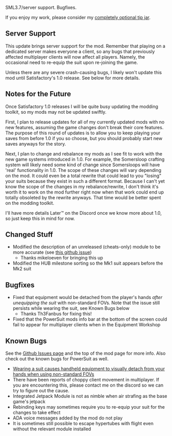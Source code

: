 SML3.7/server support. Bugfixes.




If you enjoy my work, please consider my [completely optional tip jar](https://ko-fi.com/robb4).

## Server Support

This update brings server support for the mod.
Remember that playing on a dedicated server makes everyone a client,
so any bugs that previously affected multiplayer clients will now affect all players.
Namely, the occasional need to re-equip the suit upon re-joining the game.

Unless there are any severe crash-causing bugs,
I likely won't update this mod until Satisfactory's 1.0 release.
See below for more details.

## Notes for the Future

Once Satisfactory 1.0 releases
I will be quite busy updating the modding toolkit,
so my mods may not be updated swiftly.

First, I plan to release updates for all of my currently updated mods
with no new features,
assuming the game changes don't break their core features.
The purpose of this round of updates
is to allow you to keep playing your saves from before 1.0 if you so choose,
but you should probably start new saves anyways for the story.

Next, I plan to change and rebalance my mods as I see fit
to work with the new game systems introduced in 1.0.
For example, the Somersloop crafting system will likely need some kind of change since Somersloops will have 'real' functionality in 1.0.
The scope of these changes will vary depending on the mod.
It could even be a total rewrite that could lead to you "losing" your suits because they exist in such a different format.
Because I can't yet know the scope of the changes in my rebalance/rewrite,
I don't think it's worth it to work on the mod further right now
when that work could end up totally obsoleted by the rewrite anyways.
That time would be better spent on the modding toolkit.

I'll have more details Later™ on the Discord once we know more about 1.0,
so just keep this in mind for now.

## Changed Stuff

- Modified the description of an unreleased (cheats-only) module to be more accurate (see [this github issue](https://github.com/budak7273/ArmorModules/issues/36))
  - Thanks mikeloeven for bringing this up
- Modified the HUB milestone sorting so the Mk1 suit appears before the Mk2 suit

## Bugfixes

- Fixed that equipment would be detached from the player's hands _after unequipping the suit_ with non-standard FOVs. Note that the issue still persists while wearing the suit, see Known Bugs below
  - Thanks Th3Fanbus for fixing this!
- Fixed that the PowerSuit mods info bar at the bottom of the screen could fail to appear for multiplayer clients when in the Equipment Workshop

## Known Bugs

See the [Github Issues page](https://github.com/budak7273/ArmorModules/issues) and the top of the mod page for more info. Also check out the known bugs for PowerSuit as well.

- [Wearing a suit causes handheld equipment to visually detach from your hands when using non-standard FOVs](https://github.com/budak7273/ArmorModules/issues/40)
- There have been reports of choppy client movement in multiplayer. If you are encountering this, please contact me on the discord so we can try to figure out the cause.
- Integrated Jetpack Module is not as nimble when air strafing as the base game's jetpack
- Rebinding keys may sometimes require you to re-equip your suit for the changes to take effect
- ADA voice messages added by the mod do not play
- It is sometimes still possible to escape hypertubes with flight even without the relevant module installed

<!-- 
Maybe later

- Move Suit Mk1 earlier in progression
- Consider moving balance settings to session settings
- MoveC mJumpOffLadderVelocity module?
- moveC mEnableVaultPrototype module?
- Upon max shield recalc, cap current shield to new max
- Draw atop actual health bar with shield blocks, Tinkers' Construct style
  - Might be confusing for stuff that goes through shield
- Boombox back module - make a boombox dropped in the world travel with you
  - Keybind to trigger the thump?
- Make separate Basic and Advanced suit components later? or is this just parts bloat

- Added [TFIT - The Ficsit Information Tool](https://ficsit.app/mod/TFIT) to the All Modules Modpack.
  - PowerSuit Modules will soon take advantage of this mod's features to offer tooltips for modules and suits that are easier to read and more informative.
  - By default, the mod hides the "Recipes" section of tooltips unless you are holding your Sprint key, making it easier to read longer item tooltips that could otherwise be pushed offscreen.
  - Don't like one of the mod's features? Two options:
    - Disable it in the Mod Configs for TFIT - the mod is incredibly configurable!
    - Unsubscribe from the "All Modules Modpack" mod and instead subscribe to the individual mods you want to use. -->
